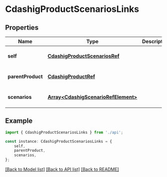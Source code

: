 # CdashigProductScenariosLinks


## Properties

Name | Type | Description | Notes
------------ | ------------- | ------------- | -------------
**self** | [**CdashigProductScenariosRef**](CdashigProductScenariosRef.md) |  | [optional] [default to undefined]
**parentProduct** | [**CdashigProductRef**](CdashigProductRef.md) |  | [optional] [default to undefined]
**scenarios** | [**Array&lt;CdashigScenarioRefElement&gt;**](CdashigScenarioRefElement.md) |  | [optional] [default to undefined]

## Example

```typescript
import { CdashigProductScenariosLinks } from './api';

const instance: CdashigProductScenariosLinks = {
    self,
    parentProduct,
    scenarios,
};
```

[[Back to Model list]](../README.md#documentation-for-models) [[Back to API list]](../README.md#documentation-for-api-endpoints) [[Back to README]](../README.md)
